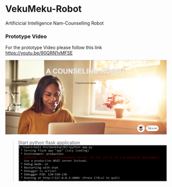# VekuMeku-Robot
Artificicial Intelligence Nam-Counselling Robot 

### Prototype Video
For the prototype Video please follow this link https://youtu.be/90QRN1yMFSE

![Alt text](screenshoots/main.PNG)


>Start python flask application
![Alt text](screenshoots/run.PNG)
